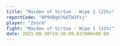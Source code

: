 ```yaml
---
title: "Maiden of Virtue - Wipe 1 (22%)"
reportCode: "AP9VBgb76dTW3Fxj"
player: "Zvorà"
fight: "Maiden of Virtue - Wipe 1 (22%)"
date: 2021-08-30T19:10:09.637000+00:00
---
```

